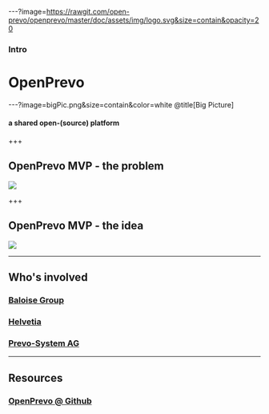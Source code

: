 ---?image=https://rawgit.com/open-prevo/openprevo/master/doc/assets/img/logo.svg&size=contain&opacity=20

### Intro
# OpenPrevo

---?image=bigPic.png&size=contain&color=white @title[Big Picture]

#### a shared open-(source) platform

+++

## OpenPrevo MVP - the problem

<img src="http://yuml.me/diagram/plain/activity/(start)->(new employment),(new employment)->|a|,|a|->(notify old employer)->(notify old RF)->(contact person),|a|->(notify new employer)->(notify new RF)->(contact person)->(notify old RF)-><c>[is valid]->(send money and document)->(end),<c>[invalid]->(notify old RF).svg"/>

+++

## OpenPrevo MVP - the idea

<img src="http://yuml.me/diagram/plain/activity/(start)->(new employment),(new employment)->|a|,|a|->(notify old employer)->(notify old RF)->(use OpenPrevo),|a|->(notify new employer)->(notify new RF)->(use OpenPrevo)-><c>[new RF found]->(notify RFs, send money and document)->(end),<c>[no result]->(notify old RF).svg"/>

---

## Who's involved

### [Baloise Group](https://www.baloise.com)
### [Helvetia](https://www.helvetia.com)
### [Prevo-System AG](https://www.prevo.ch)

---

## Resources

### [OpenPrevo @ Github](https://github.com/open-prevo)